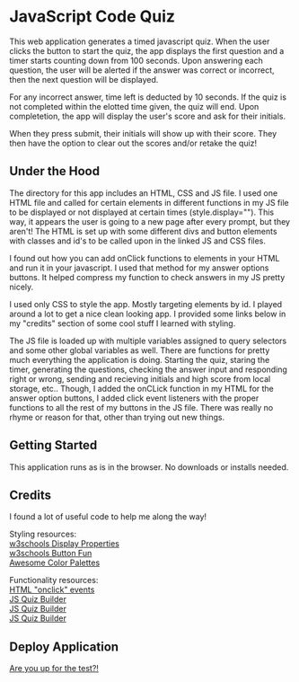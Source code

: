 # JavaScript Code Quiz

This web application generates a timed javascript quiz. When the user clicks the button to start the quiz, the app displays the first question and a timer starts counting down from 100 seconds. Upon answering each question, the user will be alerted if the answer was correct or incorrect, then the next question will be displayed. 

For any incorrect answer, time left is deducted by 10 seconds. If the quiz is not completed within the elotted time given, the quiz will end. Upon completetion, the app will display the user's score and ask for their initials. 

When they press submit, their initials will show up with their score. They then have the option to clear out the scores and/or retake the quiz! 

## Under the Hood

The directory for this app includes an HTML, CSS and JS file. I used one HTML file and called for certain elements in different functions in my JS file to be displayed or not displayed at certain times (style.display=""). This way, it appears the user is going to a new page after every prompt, but they aren't! The HTML is set up with some different divs and button elements with classes and id's to be called upon in the linked JS and CSS files. 

I found out how you can add onClick functions to elements in your HTML and run it in your javascript. I used that method for my answer options buttons. It helped compress my function to check answers in my JS pretty nicely. 

I used only CSS to style the app. Mostly targeting elements by id. I played around a lot to get a nice clean looking app. I provided some links below in my "credits" section of some cool stuff I learned with styling. 

The JS file is loaded up with multiple variables assigned to query selectors and some other global variables as well. There are functions for pretty much everything the application is doing. Starting the quiz, staring the timer, generating the questions, checking the answer input and responding right or wrong, sending and recieving initials and high score from local storage, etc.. Though, I added the onCLick function in my HTML for the answer option buttons, I added click event listeners with the proper functions to all the rest of my buttons in the JS file. There was really no rhyme or reason for that, other than trying out new things. 
 
## Getting Started

This application runs as is in the browser. No downloads or installs needed.

## Credits

I found a lot of useful code to help me along the way!

Styling resources: <br>
[w3schools Display Properties](https://www.w3schools.com/cssref/pr_class_display.asp) <br>
[w3schools Button Fun](https://www.w3schools.com/css/css3_buttons.asp) <br>
[Awesome Color Palettes](https://flatuicolors.com/) <br>

Functionality resources: <br>
[HTML "onclick" events](https://www.w3schools.com/jsref/event_onclick.asp) <br>
[JS Quiz Builder](https://www.sitepoint.com/simple-javascript-quiz/) <br>
[JS Quiz Builder](https://codepen.io/boopalan002/pen/yKZVGa) <br>
[JS Quiz Builder](https://simplestepscode.com/javascript-quiz-tutorial/) <br>


## Deploy Application 
[Are you up for the test?!](https://lucahendicott.github.io/code-quiz/)

